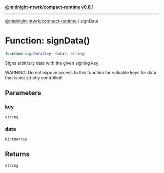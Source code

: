 [**@midnight-ntwrk/compact-runtime v0.8.1**](../README.md)

***

[@midnight-ntwrk/compact-runtime](../globals.md) / signData

# Function: signData()

```ts
function signData(key, data): string;
```

Signs arbitrary data with the given signing key.

WARNING: Do not expose access to this function for valuable keys for data
that is not strictly controlled!

## Parameters

### key

`string`

### data

`Uint8Array`

## Returns

`string`
